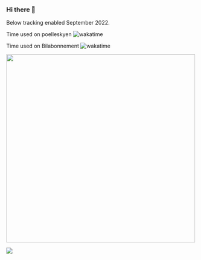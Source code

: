 ### Hi there 👋

Below tracking enabled September 2022.

Time used on poelleskyen <img src="https://wakatime.com/badge/user/1b1008da-b222-4921-80cc-f0f769f207a9/project/6251ffde-b3cb-4f4b-acd8-855cc11be4bc.svg" alt="wakatime">

Time used on Bilabonnement <img src="https://wakatime.com/badge/user/1b1008da-b222-4921-80cc-f0f769f207a9/project/6c91d3b6-3845-45ca-908c-6c5edbaf34c5.svg" alt="wakatime">

<img src="https://wakatime.com/share/@1b1008da-b222-4921-80cc-f0f769f207a9/c27e7ff0-b8e2-4a08-ba1b-fa4d22b5f445.png" style="height: 500px; width: 500px"/>





![](https://komarev.com/ghpvc/?FHallengreen&color=green)


<!--
**FHallengreen/FHallengreen** is a ✨ _special_ ✨ repository because its `README.md` (this file) appears on your GitHub profile.

Here are some ideas to get you started:

- 🔭 I’m currently working on ...
- 🌱 I’m currently learning ...
- 👯 I’m looking to collaborate on ...
- 🤔 I’m looking for help with ...
- 💬 Ask me about ...
- 📫 How to reach me: ...
- 😄 Pronouns: ...
- ⚡ Fun fact: ...
-->
